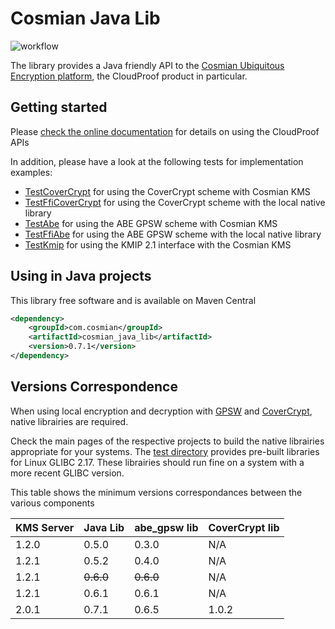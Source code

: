 # Cosmian Java Lib

![workflow](https://github.com/Cosmian/cosmian_java_lib/actions/workflows/maven.yml/badge.svg)

The library provides a Java friendly API to the [Cosmian Ubiquitous Encryption platform](https://cosmian.com), 
the CloudProof product in particular.


## Getting started


Please [check the online documentation](https://docs.cosmian.com/cloudproof_encryption/use_cases_benefits/) for details
on using the CloudProof APIs


In addition, please have a look at the following tests for implementation examples:

 - [TestCoverCrypt](./src/test/java/com/cosmian/TestCoverCrypt.java) for using the CoverCrypt scheme with Cosmian KMS
 - [TestFfiCoverCrypt](./src/test/java/com/cosmian/TestFfiCoverCrypt.java) for using the CoverCrypt scheme with the local native library
 - [TestAbe](./src/test/java/com/cosmian/TestAbe.java) for using the ABE GPSW scheme with Cosmian KMS
 - [TestFfiAbe](./src/test/java/com/cosmian/TestFfiAbe.java) for using the ABE GPSW scheme with the local native library
 - [TestKmip](./src/test/java/com/cosmian/TestKmip.java) for using the KMIP 2.1 interface with the Cosmian KMS
 

## Using in Java projects

This library free software and is available on Maven Central

```xml
<dependency>
    <groupId>com.cosmian</groupId>
    <artifactId>cosmian_java_lib</artifactId>
    <version>0.7.1</version>
</dependency>
```

## Versions Correspondence

When using local encryption and decryption with [GPSW](https://github.com/Cosmian/abe_gpsw) and [CoverCrypt](https://github.com/Cosmian/cover_crypt), native librairies are required.

Check the main pages of the respective projects to build the native librairies appropriate for your systems. The [test directory](./src/test/resources/linux-x86-64/) provides pre-built libraries for Linux GLIBC 2.17. These librairies should run fine on a system with a more recent GLIBC version.

This table shows the minimum versions correspondances between the various components

KMS Server | Java Lib | abe_gpsw lib | CoverCrypt lib
-----------|----------|--------------|----------------
1.2.0      | 0.5.0    | 0.3.0        |  N/A
1.2.1      | 0.5.2    | 0.4.0        |  N/A
1.2.1      | ~~0.6.0~~| ~~0.6.0~~    |  N/A
1.2.1      | 0.6.1    | 0.6.1        |  N/A
2.0.1      | 0.7.1    | 0.6.5        |  1.0.2

